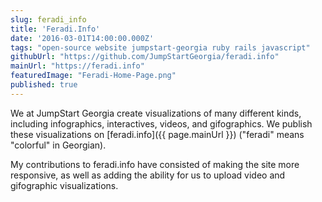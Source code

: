 ```yaml
---
slug: feradi_info
title: 'Feradi.Info'
date: '2016-03-01T14:00:00.000Z'
tags: "open-source website jumpstart-georgia ruby rails javascript"
githubUrl: "https://github.com/JumpStartGeorgia/feradi.info"
mainUrl: "https://feradi.info"
featuredImage: "Feradi-Home-Page.png"
published: true
---
```


We at JumpStart Georgia create visualizations of many different kinds, including infographics, interactives, videos, and gifographics. We publish these visualizations on [feradi.info]({{ page.mainUrl }}) ("feradi" means "colorful" in Georgian).

My contributions to feradi.info have consisted of making the site more responsive, as well as adding the ability for us to upload video and gifographic visualizations.
